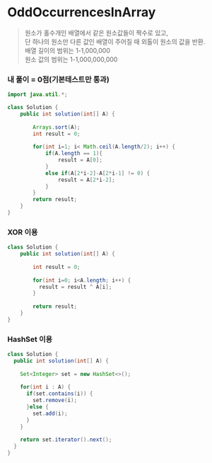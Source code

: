 # OddOccurrencesInArray
>원소가 홀수개인 배열에서 같은 원소값들이 짝수로 있고,  
>단 하나의 원소만 다른 값인 배열이 주어질 때 외톨이 원소의 값을 반환.  
>배열 길이의 범위는 1-1,000,000  
>원소 값의 범위는 1-1,000,000,000


### 내 풀이 = 0점(기본테스트만 통과)

~~~java
import java.util.*;

class Solution {
    public int solution(int[] A) {
        
        Arrays.sort(A);
        int result = 0;
        
        for(int i=1; i< Math.ceil(A.length/2); i++) {
            if(A.length == 1){
                result = A[0];
            }
            else if(A[2*i-2]-A[2*i-1] != 0) {
                result = A[2*i-2];
            }
        }
        return result;
    }
}
~~~

### XOR 이용

~~~java
class Solution {
    public int solution(int[] A) {
        
        int result = 0;
        
        for(int i=0; i<A.length; i++) {
          result = result ^ A[i];
        }
        
        return result;
    }
}
~~~

### HashSet 이용

~~~java
class Solution {
  public int solution(int[] A) {
  
    Set<Integer> set = new HashSet<>();
    
    for(int i : A) {
      if(set.contains(i)) {
        set.remove(i);
      }else {
        set.add(i);
      }
    }
    
    return set.iterator().next();
  }
}
~~~
